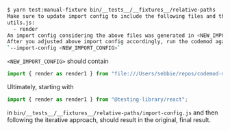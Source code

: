 ```bash
$ yarn test:manual-fixture bin/__tests__/__fixtures__/relative-paths
Make sure to update import config to include the following files and their exports.
utils.js:
  - render
An import config considering the above files was generated in <NEW_IMPORT_CONFIG> . If these files are not necessarily imported as relative paths, you should add additional entries to the import config as explained in https://github.com/eps1lon/codemod-missing-await-act#custom-import-config.
After you adjusted above import config accordingly, run the codemod again with
`--import-config <NEW_IMPORT_CONFIG>`
```

`<NEW_IMPORT_CONFIG>` should contain

```js
import { render as render1 } from "file:///Users/sebbie/repos/codemod-missing-await-act/bin/__tests__/__fixtures__/relative-paths/utils.js";
```

Ultimately, starting with

```js
import { render as render1 } from "@testing-library/react";
```

in `bin/__tests__/__fixtures__/relative-paths/import-config.js` and then following the iterative approach, should result in the original, final result.
